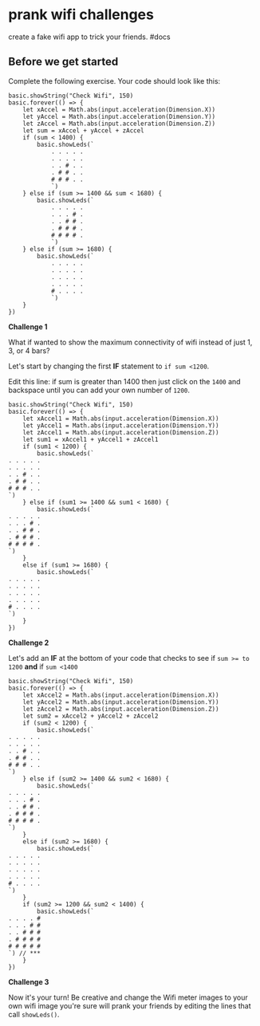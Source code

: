 # prank wifi challenges

create a fake wifi app to trick your friends. #docs

## Before we get started

Complete the following exercise. Your code should look like this:

```blocks
basic.showString("Check Wifi", 150)
basic.forever(() => {
    let xAccel = Math.abs(input.acceleration(Dimension.X))
    let yAccel = Math.abs(input.acceleration(Dimension.Y))
    let zAccel = Math.abs(input.acceleration(Dimension.Z))
    let sum = xAccel + yAccel + zAccel
    if (sum < 1400) {
        basic.showLeds(`
            . . . . .
            . . . . .
            . . # . .
            . # # . .
            # # # . .
            `)
    } else if (sum >= 1400 && sum < 1680) {
        basic.showLeds(`
            . . . . .
            . . . # .
            . . # # .
            . # # # .
            # # # # .
            `)
    } else if (sum >= 1680) {
        basic.showLeds(`
            . . . . .
            . . . . .
            . . . . .
            . . . . .
            # . . . .
            `)
    }
})

```

**Challenge 1**

What if wanted to show the maximum connectivity of wifi instead of just 1, 3, or 4 bars?

Let's start by changing the first **IF** statement to `if sum <1200`.

Edit this line: if sum is greater than 1400 then just click on the `1400` and backspace until you can add your own number of `1200`.

```blocks
basic.showString("Check Wifi", 150)
basic.forever(() => {
    let xAccel1 = Math.abs(input.acceleration(Dimension.X))
    let yAccel1 = Math.abs(input.acceleration(Dimension.Y))
    let zAccel1 = Math.abs(input.acceleration(Dimension.Z))
    let sum1 = xAccel1 + yAccel1 + zAccel1
    if (sum1 < 1200) {
        basic.showLeds(`
. . . . .
. . . . .
. . # . .
. # # . .
# # # . .
`)
    } else if (sum1 >= 1400 && sum1 < 1680) {
        basic.showLeds(`
. . . . .
. . . # .
. . # # .
. # # # .
# # # # .
`)
    }
    else if (sum1 >= 1680) {
        basic.showLeds(`
. . . . .
. . . . .
. . . . .
. . . . .
# . . . .
`)
    }
})
```

**Challenge 2**

Let's add an **IF** at the bottom of your code that checks to see if `sum >= to 1200` **and** if `sum <1400`

```blocks
basic.showString("Check Wifi", 150)
basic.forever(() => {
    let xAccel2 = Math.abs(input.acceleration(Dimension.X))
    let yAccel2 = Math.abs(input.acceleration(Dimension.Y))
    let zAccel2 = Math.abs(input.acceleration(Dimension.Z))
    let sum2 = xAccel2 + yAccel2 + zAccel2
    if (sum2 < 1200) {
        basic.showLeds(`
. . . . .
. . . . .
. . # . .
. # # . .
# # # . .
`)
    } else if (sum2 >= 1400 && sum2 < 1680) {
        basic.showLeds(`
. . . . .
. . . # .
. . # # .
. # # # .
# # # # .
`)
    }
    else if (sum2 >= 1680) {
        basic.showLeds(`
. . . . .
. . . . .
. . . . .
. . . . .
# . . . .
`)
    }
    if (sum2 >= 1200 && sum2 < 1400) {
        basic.showLeds(`
. . . . #
. . . # #
. . # # #
. # # # #
# # # # #
`) // ***
    }
})
```

**Challenge 3**

Now it's your turn! Be creative and change the Wifi meter images to your own wifi image you're sure will prank your friends by editing the lines that call `showLeds()`.

